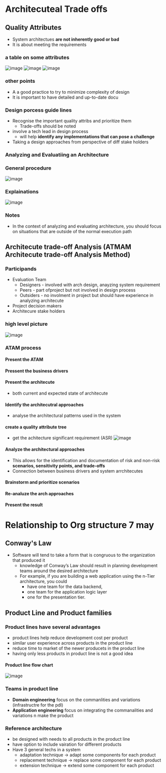 
# Architecuteal Trade offs
## Quality Attributes
* System architectues **are not inherently good or bad**
* It is about meeting the requirements
### a table on some attributes
![image](https://github.com/ronitwilson/system-design/assets/9934360/d3277e0c-5f0f-4ee7-bdea-3a92135458c1)
![image](https://github.com/ronitwilson/system-design/assets/9934360/a6e398d9-6ab0-4705-822e-9511126677ad)
![image](https://github.com/ronitwilson/system-design/assets/9934360/97726100-8799-4db2-8c62-76454d590786)
### other points
* A a good practice to try to minimize complexity of design
* It is important to have detailed and up-to-date docu
### Design porcess guide lines
* Recognise the important quality attribs and prioritize them
    * Trade-offs should be noted
* involve a tech lead in design process
    * will help **identify any implementations that can pose a challenge**
* Taking a design approaches from perspective of diff stake holders

### Analyzing and Evaluatiing an Architecture
### General procedure
![image](https://github.com/ronitwilson/system-design/assets/9934360/6cba2457-8db6-491f-8389-8b6996bbcf49)


### Explainations
![image](https://github.com/ronitwilson/system-design/assets/9934360/ce711afb-84b4-469d-9b68-35e5c3c40243)

### Notes
* In the context of analyzing and evaluating architecture, you should focus on situations that are outside of the normal execution path

## Architecute trade-off Analysis (ATMAM Architecute trade-off Analysis Method)
### Participands
* Evaluation Team
    * Designers - involved with arch design, anayzing system requirement
    * Peers - part ofproject but not involved in design process
    * Outsiders - no involment in project but should have experience in analyzing architecute 
 * Project decision makers
 * Architecure stake holders
### high level picture
![image](https://github.com/ronitwilson/system-design/assets/9934360/f299c824-7d37-4e8a-a0ee-d156d8bdf5b8)

### ATAM process
#### Present the ATAM
#### Pressent the business drivers
#### Present the architecute
* both current and expected state of architecute
#### Identify the architecutral approaches
* analyse the architectural patterns used in the system
#### create a quality attribute tree
* get the achitecture significant requirement (ASR)
![image](https://github.com/ronitwilson/system-design/assets/9934360/9241387d-d2d0-4385-9950-ffaefd3367df)
#### Analyze the architectural approaches
* This allows for the identification and documentation of risk and non-risk **scenarios, sensitivity points, and trade-offs**
* Connection between business drivers and system arrchitecutes
#### Brainstorm and prioritize scenarios
#### Re-analuze the arch approaches
#### Present the result

# Relationship to Org structure 7 may
## Conway's Law
* Software  will tend to take a form that is congruous to the organization that produced it
    * knowledge of Conway’s Law should result in planning development teams around the desired architecture
    * For example, if you are building a web application using the n-Tier architecture, you could
        * have one team for the data backend,
        * one team for the application logic layer
        *  one for the presentation tier.
## Product Line and Product families
### Product lines have several advantages
* product lines help reduce development cost per product
* similar user experience across products in the product line
* reduce time to market of the newer producets in the product line
* having only less products in product line is not a good idea
#### Product line flow chart 
![image](https://github.com/ronitwilson/system-design/assets/9934360/98d36090-a432-42b9-ba63-60a4b9a02ba3)

### Teams in product line
* **Domain engineering** focus on the commanlities and variations (infrastructre for the pdl)
*  **Application engineering** focus on integrating the commanalities and variations n make the product

### Reference architecture
* be designed with needs to all products in the product line
* have option to include vairation for different products
* Have 3 general techs in a system
    * adaptation technique -> adapt some components for each product
    * replacement technique -> replace some component for each product
    * extension technique -> extend some component for each product

